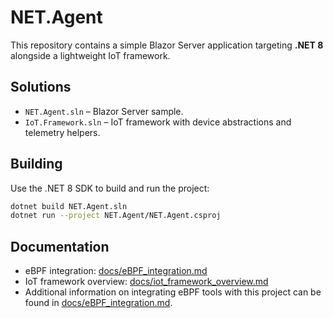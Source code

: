 # NET.Agent

This repository contains a simple Blazor Server application targeting **.NET 8** alongside a lightweight IoT framework.

## Solutions

- `NET.Agent.sln` – Blazor Server sample.
- `IoT.Framework.sln` – IoT framework with device abstractions and telemetry helpers.

## Building

Use the .NET 8 SDK to build and run the project:

```bash
dotnet build NET.Agent.sln
dotnet run --project NET.Agent/NET.Agent.csproj
```

## Documentation
- eBPF integration: [docs/eBPF_integration.md](docs/eBPF_integration.md)
- IoT framework overview: [docs/iot_framework_overview.md](docs/iot_framework_overview.md)
- Additional information on integrating eBPF tools with this project can be found in [docs/eBPF_integration.md](docs/eBPF_integration.md).